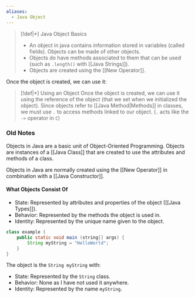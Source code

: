 ```yaml
---
aliases:
  - Java Object
---
```

>[!def|*] Java Object Basics
>- An object in java contains information stored in variables (called fields). Objects can be made of other objects. 
>- Objects do have methods associated to them that can be used (such as `.length()` with [[Java Strings]]).  
>- Objects are created using the [[New Operator]].

Once the object is created, we can use it:

>[!def|*] Using an Object
>Once the object is created, we can use it using the reference of the object (that we set when we initialized the object).
>Since objects refer to [[Java Method|Methods]] in classes, we must use `.` to access methods linked to our object. (`.` acts like the `->` operator in `C`)



### Old Notes

Objects in Java are a basic unit of Object-Oriented Programming. Objects are instances of a [[Java Class]] that are created to use the attributes and methods of a class. 

Objects in Java are normally created using the [[New Operator]] in combination with a [[Java Constructor]]. 

#### What Objects Consist Of
- State: Represented by attributes and properties of the object ([[Java Types]]).
- Behavior: Represented by the methods the object is used in.
- Identity: Represented by the unique name given to the object.

```java
class example {
	public static void main (string[] args) {
		String myString = "HelloWorld";
	}
}
```

The object is the ``String myString`` with:
- State: Represented by the ``String`` class.
- Behavior: None as I have not used it anywhere.
- Identity: Represented by the name ``myString``.

